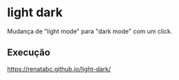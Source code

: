 # light dark
Mudança de "light mode" para "dark mode" com um click.

## Execução
https://renatabc.github.io/light-dark/
